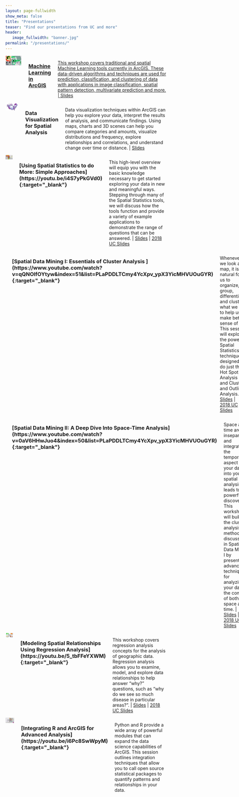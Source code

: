 ```yaml
---
layout: page-fullwidth
show_meta: false
title: "Presentations"
teaser: "Find our presentations from UC and more"
header:
   image_fullwidth: "banner.jpg"
permalink: "/presentations/"
---
```



<div id="overview_div" markdown="1" class="row">
<!-- ## Esri User Conference 2017 Presentations -->
<div class="small-12 large-6 columns" markdown="1" top="0">

<div align="center"><a href="https://youtu.be/duZ7jor_YrU" target="_blank"><img src="/images/machine_learning_SM_play.png" alt="Machine Learning in ArcGIS" class="inline" /></div>

<h3 markdown="1">Machine Learning in ArcGIS</h3>

This workshop covers traditional and spatial Machine Learning tools currently in ArcGIS. These data-driven algorithms and techniques  are used for prediction, classification, and clustering of data with applications in image classification, spatial pattern detection, multivariate prediction and more. | [Slides](https://esri.box.com/v/spatialML)
</div>


<div class="small-12 large-6 columns" markdown="1" top="0">


<div align="center"><img src="/images/Data_Viz_banner_SM.png" alt="Data Visualization for Spatial Analysis" class="inline"/></div>

<h3 markdown="1">Data Visualization for Spatial Analysis
</h3>

Data visualization techniques within ArcGIS can help you explore your data, interpret the results of analysis, and communicate findings. Using maps, charts and 3D scenes can help you compare categories and amounts, visualize distributions and frequency, explore relationships and correlations, and understand change over time or distance.
 | [Slides](https://esri.box.com/v/spatialstats5)
</div>
</div>






<div id="overview_div" markdown="1" class="row">
<!-- ## Esri User Conference 2017 Presentations -->
<div class="small-12 large-6 columns" markdown="1" top="0">

<div align="center"><a href="https://www.youtube.com/watch?v=3d_8nQpSCgE&index=43&list=PLaPDDLTCmy4YcXpv_ypX3YicMHVUOuGYR" target="_blank"><img src="/images/simple-approach2-sm-play.png" alt="Introduction to Spatial Statistics, spatial distribution nearest neighbours and cluster analysis" class="inline" /></a></div>

<h3 markdown="1">[Using Spatial Statistics to do More: Simple Approaches](https://youtu.be/i4S7yPkGVd0){:target="_blank"}</h3>

This high-level overview will equip you with the basic knowledge necessary to get started exploring your data in new and meaningful ways. Stepping through many of the Spatial Statistics tools, we will discuss how the tools function and provide a variety of example applications to demonstrate the range of questions that can be answered. | [Slides](https://esri.box.com/s/mkh8wqoisjsv04ftfch4agtske984q95) | [2018 UC Slides](https://esri.box.com/v/spatialstats1)
</div> 


<div class="small-12 large-6 columns" markdown="1" top="0">


<div align="center"><a href="https://www.youtube.com/watch?v=qQNOlfOYtyw&index=51&list=PLaPDDLTCmy4YcXpv_ypX3YicMHVUOuGYR" target="_blank"><img src="/images/essentials-cluster-sm2-play.png" alt="Using Spatial Statistics for data mining and cluster analysis" class="inline"/></a></div>

<h3 markdown="1">[Spatial Data Mining I: Essentials of Cluster Analysis
](https://www.youtube.com/watch?v=qQNOlfOYtyw&index=51&list=PLaPDDLTCmy4YcXpv_ypX3YicMHVUOuGYR){:target="_blank"}</h3>

Whenever we look at a map, it is natural for us to organize, group, differentiate, and cluster what we see to help us make better sense of it. This session will explore the powerful Spatial Statistics techniques designed to do just that: Hot Spot Analysis and Cluster and Outlier Analysis. | [Slides](https://esri.box.com/s/yvdmwwbgnxzo11fpv54knngxui3pjs5f) | [2018 UC Slides](https://esri.box.com/v/spatialstats2)
</div>
</div>




<div id="overview_div" markdown="1" class="row">


<div class="small-12 large-6 columns" markdown="1" top="0">
<div align="center"><a href="https://www.youtube.com/watch?v=0aV6HHwJuo4&index=50&list=PLaPDDLTCmy4YcXpv_ypX3YicMHVUOuGYR" target="_blank"><img src="/images/cube-sm-play.png" alt="Space time pattern mining using the space time cube" class="inline"/></a></div>
<h3 markdown="1">[Spatial Data Mining II: A Deep Dive Into Space-Time Analysis](https://www.youtube.com/watch?v=0aV6HHwJuo4&index=50&list=PLaPDDLTCmy4YcXpv_ypX3YicMHVUOuGYR){:target="_blank"}</h3>

Space and time are inseparable, and integrating the temporal aspect of your data into your spatial analysis leads to powerful discoveries. This workshop will build on the cluster analysis methods discussed in Spatial Data Mining I by presenting advanced techniques for analyzing your data in the context of both space and time. | [Slides](https://esri.box.com/s/5a7ox8tmdj0ib46e0prolceuh0ydtfkm) | [2018 UC Slides](https://esri.box.com/v/spatialstats3)
</div> 



<div class="small-12 large-6 columns" markdown="1" top="0">
<div align="center"><a href="http://www.esri.com/videos/watch?videoid=3871&isLegacy=true&title=modeling-spatial-relationships-using-regression-analysis" target="_blank"><img src="/images/model-regression-banner-sm-play.png" alt="Model your data using regression analysis to discover relationships between variables" class="inline"/></a></div>
<h3 markdown="1">[Modeling Spatial Relationships Using Regression Analysis](https://youtu.be/5_tbFFeYXWM){:target="_blank"}</h3>

This workshop covers regression analysis concepts for the analysis of geographic data. Regression analysis allows you to examine, model, and explore data relationships to help answer “why?” questions, such as “why do we see so much disease in particular areas?”. | [Slides](https://esri.box.com/s/3vhzjz7eiv5t6e1jbe17mdgsbs8j4wgd) | [2018 UC Slides](https://esri.box.com/v/spatialstats4)
</div>

</div>

<div id="overview_div" markdown="1" class="row">
<div class="small-12 large-6 columns" markdown="1">

<div align="center"><a href="https://www.youtube.com/watch?v=YQ7JQi13_B0" target="_blank"><img src="/images/R_Pres_Small-play.png" alt="The R ArcGIS bridge combines visualziation ArcGIS Pro and analysis with R" class="inline"/></a></div>

<h3 markdown="1">[Integrating R and ArcGIS for Advanced Analysis](https://youtu.be/i6Pc8SwWpyM){:target="_blank"}</h3>

Python and R provide a wide array of powerful modules that can expand the data science capabilities of ArcGIS. This session outlines integration techniques that allow you to call open source statistical packages to quantify patterns and relationships in your data.
</div>
</div>

